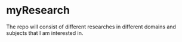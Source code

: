 # myResearch
The repo will consist of different researches in different domains and subjects that I am interested in. 
